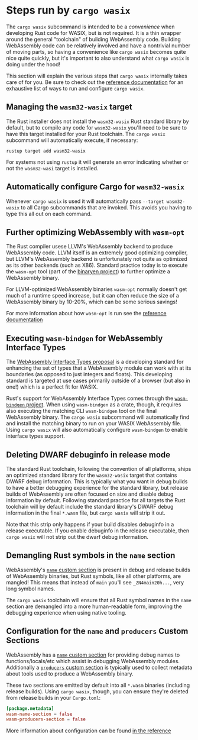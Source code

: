 # Steps run by `cargo wasix`

The `cargo wasix` subcommand is intended to be a *convenience* when developing
Rust code for WASIX, but is not required. It is a thin wrapper around the general
"toolchain" of building WebAssembly code. Building WebAssembly code can be
relatively involved and have a nontrivial number of moving parts, so having a
convenience like `cargo wasix` becomes quite nice quite quickly, but it's
important to also understand what `cargo wasix` is doing under the hood!

This section will explain the various steps that `cargo wasix` internally takes
care of for you. Be sure to check out the [reference
documentation](reference.md) for an exhaustive list of ways to run and configure
`cargo wasix`.

## Managing the `wasm32-wasix` target

The Rust installer does not install the `wasm32-wasix` Rust standard library by
default, but to compile any code for `wasm32-wasix` you'll need to be sure to
have this target installed for your Rust toolchain. The `cargo wasix` subcommand
will automatically execute, if necessary:

```
rustup target add wasm32-wasix
```

For systems not using `rustup` it will generate an error indicating whether or
not the `wasm32-wasi` target is installed.

## Automatically configure Cargo for `wasm32-wasix`

Whenever `cargo wasix` is used it will automatically pass `--target wasm32-wasix`
to all Cargo subcommands that are invoked. This avoids you having to type
this all out on each command.

## Further optimizing WebAssembly with `wasm-opt`

The Rust compiler usese LLVM's WebAssembly backend to produce WebAssembly code.
LLVM itself is an extremely good optimizing compiler, but LLVM's WebAssembly
backend is unfortunately not quite as optimized as its other backends (such as
X86). Standard practice today is to execute the `wasm-opt` tool (part of the
[binaryen project](https://github.com/webassembly/binaryen)) to further
optimize a WebAssembly binary.

For LLVM-optimized WebAssembly binaries `wasm-opt` normally doesn't get much of
a runtime speed increase, but it can often reduce the size of a WebAssembly
binary by 10-20%, which can be some serious savings!

For more information about how `wasm-opt` is run see the [reference
documentation](wasm-opt.md)

## Executing `wasm-bindgen` for WebAssembly Interface Types

The [WebAssembly Interface Types
proposal](https://github.com/webassembly/interface-types) is a developing
standard for enhancing the set of types that a WebAssembly module can work with
at its boundaries (as opposed to just integers and floats). This developing
standard is targeted at use cases primarily outside of a browser (but also in
one!) which is a perfect fit for WASIX.

Rust's support for WebAssembly Interface Types comes through the
[`wasm-bindgen` project](https://github.com/rustwasm/wasm-bindgen). When
using `wasm-bindgen` as a crate, though, it requires also executing the
matching CLI `wasm-bindgen` tool on the final WebAssembly binary. The
`cargo wasix` subcommand will automatically find and install the matching binary
to run on your WASIX WebAssembly file. Using `cargo wasix` will also
automatically configure `wasm-bindgen` to enable interface types support.

## Deleting DWARF debuginfo in release mode

The standard Rust toolchain, following the convention of all platforms, ships
an optimized standard library for the `wasm32-wasix` target that contains DWARF
debug information. This is typically what you want in debug builds to have
a better debugging experience for the standard library, but release builds of
WebAssembly are often focused on size and disable debug information by default.
Following standard practice for all targets the Rust toolchain will by default
include the standard library's DWARF debug information in the final `*.wasm`
file, but `cargo wasix` will strip it out.

Note that this strip only happens if your build disables debuginfo in a release
executable. If you enable debuginfo in the release executable, then `cargo wasix`
will not strip out the dwarf debug information.

## Demangling Rust symbols in the `name` section

WebAssembly's [`name` custom
section](http://webassembly.github.io/spec/core/appendix/custom.html#name-section)
is present in debug and release builds of WebAssembly binaries, but Rust
symbols, like all other platforms, are mangled! This means that instead of
`main` you'll see `_ZN4main20h...`, very long symbol names.

The `cargo wasix` toolchain will ensure that all Rust symbol names in the `name`
section are demangled into a more human-readable form, improving the debugging
experience when using native tooling.

## Configuration for the `name` and `producers` Custom Sections

WebAssembly has a [`name` custom
section](http://webassembly.github.io/spec/core/appendix/custom.html#name-section)
for providing debug names to functions/locals/etc which assist in debugging
WebAssembly modules. Additionally a [`producers` custom
section](https://github.com/WebAssembly/tool-conventions/blob/master/ProducersSection.md)
is typically used to collect metadata about tools used to produce a WebAssembly
binary.

These two sections are emitted by default into all `*.wasm` binaries (including
release builds). Using `cargo wasix`, though, you can ensure they're
deleted from release builds in your `Cargo.toml`:

```toml
[package.metadata]
wasm-name-section = false
wasm-producers-section = false
```

More information about configuration can be found [in the reference](config.md)
